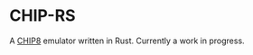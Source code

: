 CHIP-RS
=======

A [CHIP8](http://chip8.com/) emulator written in Rust. Currently a work in progress.
